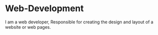 # Web-Development
I am a web developer, Responsible for creating the design and layout of a website or web pages.
